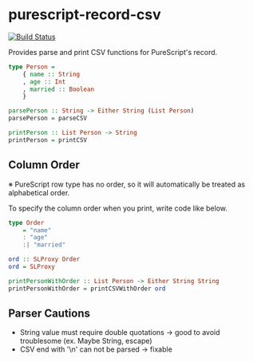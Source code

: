 # purescript-record-csv

[![Build Status](https://travis-ci.com/hjmtql/purescript-record-csv.svg?branch=master)](https://travis-ci.com/hjmtql/purescript-record-csv)

Provides parse and print CSV functions for PureScript's record.

``` purescript
type Person =
    { name :: String
    , age :: Int
    , married :: Boolean
    }

parsePerson :: String -> Either String (List Person)
parsePerson = parseCSV

printPerson :: List Person -> String
printPerson = printCSV
```

## Column Order 

※ PureScript row type has no order, so it will automatically be treated as alphabetical order.

To specify the column order when you print, write code like below.

``` purescript
type Order
    = "name"
    : "age"
    :| "married"

ord :: SLProxy Order
ord = SLProxy

printPersonWithOrder :: List Person -> Either String String
printPersonWithOrder = printCSVWithOrder ord
```

## Parser Cautions

- String value must require double quotations -> good to avoid troublesome (ex. Maybe String, escape)
- CSV end with '\n' can not be parsed -> fixable
